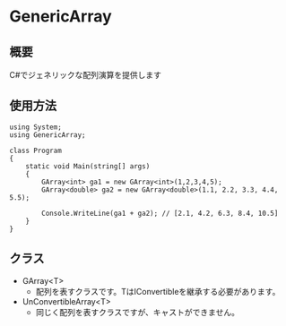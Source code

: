 # GenericArray
## 概要
C#でジェネリックな配列演算を提供します

## 使用方法
```
using System;
using GenericArray;

class Program
{
    static void Main(string[] args)
    {
        GArray<int> ga1 = new GArray<int>(1,2,3,4,5);
        GArray<double> ga2 = new GArray<double>(1.1, 2.2, 3.3, 4.4, 5.5);

        Console.WriteLine(ga1 + ga2); // [2.1, 4.2, 6.3, 8.4, 10.5]
    }
}
```

## クラス
- GArray\<T\>
    - 配列を表すクラスです。TはIConvertibleを継承する必要があります。
- UnConvertibleArray\<T\>
    - 同じく配列を表すクラスですが、キャストができません。
